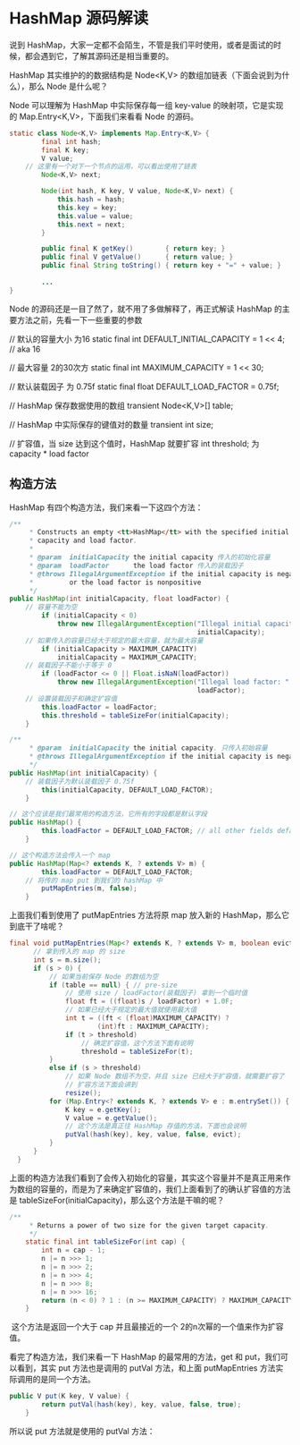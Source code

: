 # HashMap 源码解读

  说到 HashMap，大家一定都不会陌生，不管是我们平时使用，或者是面试的时候，都会遇到它，了解其源码还是相当重要的。

  HashMap 其实维护的的数据结构是 Node<K,V>  的数组加链表（下面会说到为什么），那么 Node 是什么呢？

  Node 可以理解为 HashMap 中实际保存每一组 key-value 的映射项，它是实现的 Map.Entry<K,V>，下面我们来看看 Node 的源码。

```Java
static class Node<K,V> implements Map.Entry<K,V> {
        final int hash;
        final K key;
        V value;
    // 这里有一个对下一个节点的运用，可以看出使用了链表
        Node<K,V> next;

        Node(int hash, K key, V value, Node<K,V> next) {
            this.hash = hash;
            this.key = key;
            this.value = value;
            this.next = next;
        }

        public final K getKey()        { return key; }
        public final V getValue()      { return value; }
        public final String toString() { return key + "=" + value; }
    
        ...
}
```

  Node 的源码还是一目了然了，就不用了多做解释了，再正式解读 HashMap 的主要方法之前，先看一下一些重要的参数

// 默认的容量大小 为16
static final int DEFAULT_INITIAL_CAPACITY = 1 << 4; // aka 16

// 最大容量 2的30次方
static final int MAXIMUM_CAPACITY = 1 << 30;

// 默认装载因子 为 0.75f
static final float DEFAULT_LOAD_FACTOR = 0.75f;

// HashMap 保存数据使用的数组
transient Node<K,V>[] table;

// HashMap 中实际保存的键值对的数量
transient int size;

// 扩容值，当 size 达到这个值时，HashMap 就要扩容
int threshold; 为 capacity * load factor

## 构造方法
  HashMap 有四个构造方法，我们来看一下这四个方法：

```java
/**
     * Constructs an empty <tt>HashMap</tt> with the specified initial
     * capacity and load factor.
     *
     * @param  initialCapacity the initial capacity 传入的初始化容量
     * @param  loadFactor      the load factor 传入的装载因子
     * @throws IllegalArgumentException if the initial capacity is negative
     *         or the load factor is nonpositive
     */
public HashMap(int initialCapacity, float loadFactor) {
    // 容量不能为空
        if (initialCapacity < 0)
            throw new IllegalArgumentException("Illegal initial capacity: " +
                                               initialCapacity);
    // 如果传入的容量已经大于规定的最大容量，就为最大容量
        if (initialCapacity > MAXIMUM_CAPACITY)
            initialCapacity = MAXIMUM_CAPACITY;
    // 装载因子不能小于等于 0
        if (loadFactor <= 0 || Float.isNaN(loadFactor))
            throw new IllegalArgumentException("Illegal load factor: " +
                                               loadFactor);
    // 设置装载因子和确定扩容值
        this.loadFactor = loadFactor;
        this.threshold = tableSizeFor(initialCapacity);
    }

/**
     * @param  initialCapacity the initial capacity. 只传入初始容量
     * @throws IllegalArgumentException if the initial capacity is negative.
     */
public HashMap(int initialCapacity) {
    // 装载因子为默认装载因子 0.75f
        this(initialCapacity, DEFAULT_LOAD_FACTOR);
    }

// 这个应该是我们最常用的构造方法，它所有的字段都是默认字段
public HashMap() {
        this.loadFactor = DEFAULT_LOAD_FACTOR; // all other fields defaulted
    }

// 这个构造方法会传入一个 map
public HashMap(Map<? extends K, ? extends V> m) {
        this.loadFactor = DEFAULT_LOAD_FACTOR;
    // 将传的 map put 到我们的 hashMap 中
        putMapEntries(m, false);
    }
```
  上面我们看到使用了 putMapEntries 方法将原 map 放入新的 HashMap，那么它到底干了啥呢？

  ```java
final void putMapEntries(Map<? extends K, ? extends V> m, boolean evict) {
        // 拿到传入的 map 的 size
        int s = m.size();
        if (s > 0) {
            // 如果当前保存 Node 的数组为空
            if (table == null) { // pre-size
                // 使用 size / loadFactor(装载因子) 拿到一个临时值
                float ft = ((float)s / loadFactor) + 1.0F;
                // 如果已经大于规定的最大值就使用最大值
                int t = ((ft < (float)MAXIMUM_CAPACITY) ?
                        (int)ft : MAXIMUM_CAPACITY);
                if (t > threshold)
                    // 确定扩容值，这个方法下面有说明
                    threshold = tableSizeFor(t);
            }
            else if (s > threshold)
                // 如果 Node 数组不为空，并且 size 已经大于扩容值，就需要扩容了
                // 扩容方法下面会讲到
                resize();
            for (Map.Entry<? extends K, ? extends V> e : m.entrySet()) {
                K key = e.getKey();
                V value = e.getValue();
                // 这个方法是真正往 HashMap 存值的方法，下面也会说明
                putVal(hash(key), key, value, false, evict);
            }
        }
    }
  ```

  上面的构造方法我们看到了会传入初始化的容量，其实这个容量并不是真正用来作为数组的容量的，而是为了来确定扩容值的，我们上面看到了的确认扩容值的方法是 tableSizeFor(initialCapacity)，那么这个方法是干嘛的呢？

```java
/**
     * Returns a power of two size for the given target capacity.
     */
    static final int tableSizeFor(int cap) {
        int n = cap - 1;
        n |= n >>> 1;
        n |= n >>> 2;
        n |= n >>> 4;
        n |= n >>> 8;
        n |= n >>> 16;
        return (n < 0) ? 1 : (n >= MAXIMUM_CAPACITY) ? MAXIMUM_CAPACITY : n + 1;
    }
```

​    这个方法是返回一个大于 cap 并且最接近的一个 2的n次幂的一个值来作为扩容值。

  看完了构造方法，我们来看一下 HashMap 的最常用的方法，get 和 put，我们可以看到，其实 put 方法也是调用的 putVal 方法，和上面 putMapEntries 方法实际调用的是同一个方法。

```java
public V put(K key, V value) {
        return putVal(hash(key), key, value, false, true);
    }
```

  所以说 put 方法就是使用的 putVal 方法：





